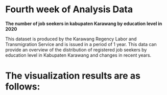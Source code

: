 # Fourth week of Analysis Data


**The number of job seekers in kabupaten Karawang by education level in 2020**


This dataset is produced by the Karawang Regency Labor and Transmigration Service and is issued in a period of 1 year. This data can provide an overview of the distribution of registered job seekers by education level in Kabupaten Karawang and changes in recent years.

# The visualization results are as follows:
